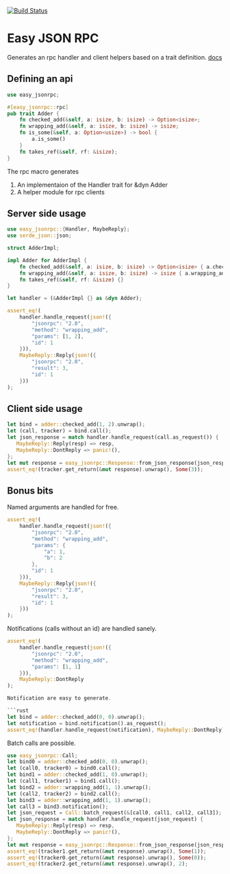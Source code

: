 [![Build Status](https://travis-ci.org/layer1capital/easy-jsonrpc.svg?branch=master)](https://travis-ci.org/layer1capital/easy-jsonrpc)

# Easy JSON RPC

Generates an rpc handler and client helpers based on a trait definition. [docs](https://docs.rs/easy-jsonrpc)

## Defining an api

```rust
use easy_jsonrpc;

#[easy_jsonrpc::rpc]
pub trait Adder {
    fn checked_add(&self, a: isize, b: isize) -> Option<isize>;
    fn wrapping_add(&self, a: isize, b: isize) -> isize;
    fn is_some(&self, a: Option<usize>) -> bool {
        a.is_some()
    }
    fn takes_ref(&self, rf: &isize);
}
```

The rpc macro generates
1. An implementaion of the Handler trait for &dyn Adder
2. A helper module for rpc clients

## Server side usage

```rust
use easy_jsonrpc::{Handler, MaybeReply};
use serde_json::json;

struct AdderImpl;

impl Adder for AdderImpl {
    fn checked_add(&self, a: isize, b: isize) -> Option<isize> { a.checked_add(b) }
    fn wrapping_add(&self, a: isize, b: isize) -> isize { a.wrapping_add(b) }
    fn takes_ref(&self, rf: &isize) {}
}

let handler = (&AdderImpl {} as &dyn Adder);

assert_eq!(
    handler.handle_request(json!({
        "jsonrpc": "2.0",
        "method": "wrapping_add",
        "params": [1, 2],
        "id": 1
    })),
    MaybeReply::Reply(json!({
        "jsonrpc": "2.0",
        "result": 3,
        "id": 1
    }))
);
```

## Client side usage

```rust
let bind = adder::checked_add(1, 2).unwrap();
let (call, tracker) = bind.call();
let json_response = match handler.handle_request(call.as_request()) {
   MaybeReply::Reply(resp) => resp,
   MaybeReply::DontReply => panic!(),
};
let mut response = easy_jsonrpc::Response::from_json_response(json_response).unwrap();
assert_eq!(tracker.get_return(&mut response).unwrap(), Some(3));
```

## Bonus bits

Named arguments are handled for free.

```rust
assert_eq!(
    handler.handle_request(json!({
        "jsonrpc": "2.0",
        "method": "wrapping_add",
        "params": {
            "a": 1,
            "b": 2
        },
        "id": 1
    })),
    MaybeReply::Reply(json!({
        "jsonrpc": "2.0",
        "result": 3,
        "id": 1
    }))
);
```

Notifications (calls without an id) are handled sanely.

```rust
assert_eq!(
    handler.handle_request(json!({
        "jsonrpc": "2.0",
        "method": "wrapping_add",
        "params": [1, 1]
    })),
    MaybeReply::DontReply
);

Notification are easy to generate.

```rust
let bind = adder::checked_add(0, 0).unwrap();
let notification = bind.notification().as_request();
assert_eq!(handler.handle_request(notification), MaybeReply::DontReply);
```

Batch calls are possible.

```rust
use easy_jsonrpc::Call;
let bind0 = adder::checked_add(0, 0).unwrap();
let (call0, tracker0) = bind0.call();
let bind1 = adder::checked_add(1, 0).unwrap();
let (call1, tracker1) = bind1.call();
let bind2 = adder::wrapping_add(1, 1).unwrap();
let (call2, tracker2) = bind2.call();
let bind3 = adder::wrapping_add(1, 1).unwrap();
let call3 = bind3.notification();
let json_request = Call::batch_request(&[call0, call1, call2, call3]);
let json_response = match handler.handle_request(json_request) {
   MaybeReply::Reply(resp) => resp,
   MaybeReply::DontReply => panic!(),
};
let mut response = easy_jsonrpc::Response::from_json_response(json_response).unwrap();
assert_eq!(tracker1.get_return(&mut response).unwrap(), Some(1));
assert_eq!(tracker0.get_return(&mut response).unwrap(), Some(0));
assert_eq!(tracker2.get_return(&mut response).unwrap(), 2);
```
